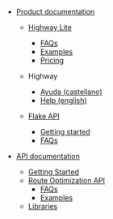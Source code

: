 * [Product documentation](/)
    * [Highway Lite](/products/highway_lite/README.md)
        * [FAQs](/products/highway_lite/FAQ.md)
        * [Examples](/products/highway_lite/examples.md)
        * [Pricing](/products/highway_lite/pricing.md)

    * Highway
        * [Ayuda (castellano)](/products/Highway/README_ES.md)
        * [Help (english)](/products/Highway/README_EN.md)

    * [Flake API](/products/flake/README.md)
        * [Getting started](/products/flake/getting_started.md)
        * [FAQs](/products/flake/FAQ.md)

* [API documentation](/developers/README.md)
    <!-- * [authentication](/developers/authentication.md) -->
    * [Getting Started](/developers/gettingStarted.md)
    * [Route Optimization API](/developers/optimization/README.md)
        * [FAQs](/developers/optimization/FAQ.md)
        * [Examples](/developers/optimization/examples.md)
    * [Libraries](/developers/libraries/README.md)